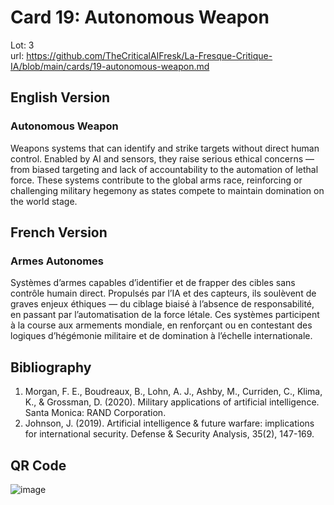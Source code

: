 # Card 19: Autonomous Weapon

Lot: 3  
url: https://github.com/TheCriticalAIFresk/La-Fresque-Critique-IA/blob/main/cards/19-autonomous-weapon.md

## English Version

### Autonomous Weapon

Weapons systems that can identify and strike targets without direct human control. Enabled by AI and sensors, they raise serious ethical concerns — from biased targeting and lack of accountability to the automation of lethal force. These systems contribute to the global arms race, reinforcing or challenging military hegemony as states compete to maintain domination on the world stage.

## French Version

### Armes Autonomes

Systèmes d’armes capables d’identifier et de frapper des cibles sans contrôle humain direct. Propulsés par l’IA et des capteurs, ils soulèvent de graves enjeux éthiques — du ciblage biaisé à l’absence de responsabilité, en passant par l’automatisation de la force létale. Ces systèmes participent à la course aux armements mondiale, en renforçant ou en contestant des logiques d’hégémonie militaire et de domination à l’échelle internationale.

## Bibliography

1. Morgan, F. E., Boudreaux, B., Lohn, A. J., Ashby, M., Curriden, C., Klima, K., & Grossman, D. (2020). Military applications of artificial intelligence. Santa Monica: RAND Corporation.
2. Johnson, J. (2019). Artificial intelligence & future warfare: implications for international security. Defense & Security Analysis, 35(2), 147-169.

## QR Code

![image](https://github.com/user-attachments/assets/92e8ba50-e09a-4e5a-a93d-3927bdd1fb7b)
